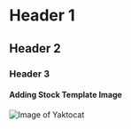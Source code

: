 # Header 1
## Header 2
### Header 3
#### Adding Stock Template Image
![Image of Yaktocat](https://octodex.github.com/images/yaktocat.png)
